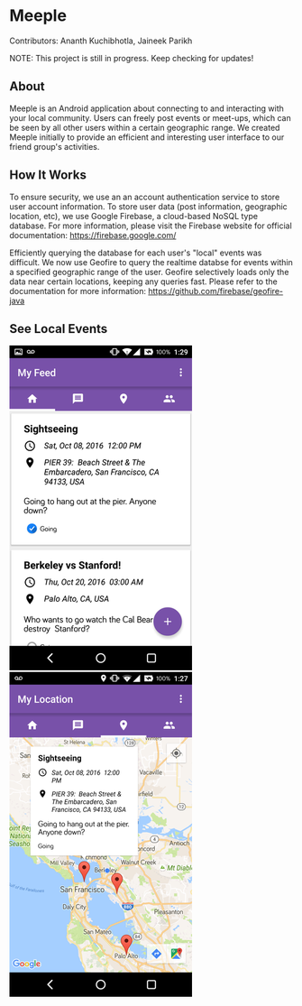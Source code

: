 # Meeple
Contributors: Ananth Kuchibhotla, Jaineek Parikh

NOTE: This project is still in progress. Keep checking for updates!

## About
Meeple is an Android application about connecting to and interacting with your local community. Users can freely post events or meet-ups, which can be seen by all other users within a certain geographic range. We created Meeple initially to provide an efficient and interesting user interface to our friend group's activities. 

## How It Works
To ensure security, we use an an account authentication service to store user account information. To store user data (post information, geographic location, etc), we use Google Firebase, a cloud-based NoSQL type database. For more information, please visit the Firebase website for official documentation: https://firebase.google.com/

Efficiently querying the database for each user's "local" events was difficult. We now use Geofire to query the realtime databse for events within a specified geographic range of the user. Geofire selectively loads only the data near certain locations, keeping any queries fast. Please refer to the documentation for more information: https://github.com/firebase/geofire-java

## See Local Events
![Alt text](screenshots/myfeed1small.png?raw=true) ![Alt text](screenshots/map1small.png?raw=true)

